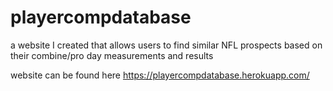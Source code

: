 # playercompdatabase

a website I created that allows users to find similar NFL prospects based on their combine/pro day measurements and results

website can be found here https://playercompdatabase.herokuapp.com/
